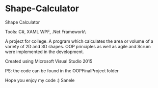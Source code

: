 # Shape-Calculator

Shape Calculator 

Tools: C#, XAML WPF, .Net Framework\

A project for college. A program which calculates the area or volume of a variety of 2D and 3D shapes. OOP principles as well as agile and Scrum were implemented in the development. 

Created using Microsoft Visual Studio 2015 

PS: the code can be found in the OOPFinalProject folder

Hope you enjoy my code :)
Sanele 
